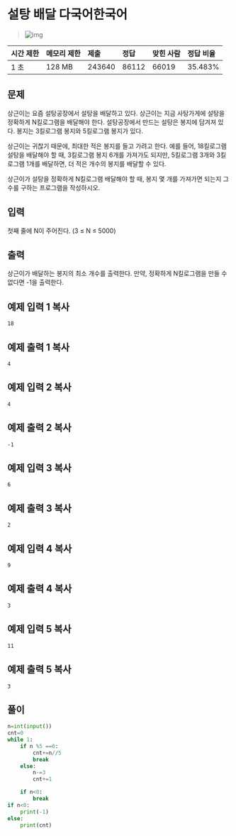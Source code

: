 # 설탕 배달 다국어한국어  

> ![img](https://d2gd6pc034wcta.cloudfront.net/tier/7.svg) 

| 시간 제한 | 메모리 제한 | 제출   | 정답  | 맞힌 사람 | 정답 비율 |
| :-------- | :---------- | :----- | :---- | :-------- | :-------- |
| 1 초      | 128 MB      | 243640 | 86112 | 66019     | 35.483%   |

## 문제

상근이는 요즘 설탕공장에서 설탕을 배달하고 있다. 상근이는 지금 사탕가게에 설탕을 정확하게 N킬로그램을 배달해야 한다. 설탕공장에서 만드는 설탕은 봉지에 담겨져 있다. 봉지는 3킬로그램 봉지와 5킬로그램 봉지가 있다.

상근이는 귀찮기 때문에, 최대한 적은 봉지를 들고 가려고 한다. 예를 들어, 18킬로그램 설탕을 배달해야 할 때, 3킬로그램 봉지 6개를 가져가도 되지만, 5킬로그램 3개와 3킬로그램 1개를 배달하면, 더 적은 개수의 봉지를 배달할 수 있다.

상근이가 설탕을 정확하게 N킬로그램 배달해야 할 때, 봉지 몇 개를 가져가면 되는지 그 수를 구하는 프로그램을 작성하시오.

## 입력

첫째 줄에 N이 주어진다. (3 ≤ N ≤ 5000)

## 출력

상근이가 배달하는 봉지의 최소 개수를 출력한다. 만약, 정확하게 N킬로그램을 만들 수 없다면 -1을 출력한다.

## 예제 입력 1 복사

```
18
```

## 예제 출력 1 복사

```
4
```

## 예제 입력 2 복사

```
4
```

## 예제 출력 2 복사

```
-1
```

## 예제 입력 3 복사

```
6
```

## 예제 출력 3 복사

```
2
```

## 예제 입력 4 복사

```
9
```

## 예제 출력 4 복사

```
3
```

## 예제 입력 5 복사

```
11
```

## 예제 출력 5 복사

```
3
```

## 풀이

```python
n=int(input())
cnt=0
while 1:
    if n %5 ==0:
        cnt+=n//5
        break
    else:
        n-=3
        cnt+=1

    if n<0:
        break
if n<0:
    print(-1)
else:
    print(cnt)
```

